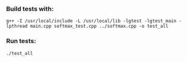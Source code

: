 ### Build tests with:
```shell
g++ -I /usr/local/include -L /usr/local/lib -lgtest -lgtest_main -lpthread main.cpp softmax_test.cpp ../softmax.cpp -o test_all
```

### Run tests:
```shell
./test_all
```
